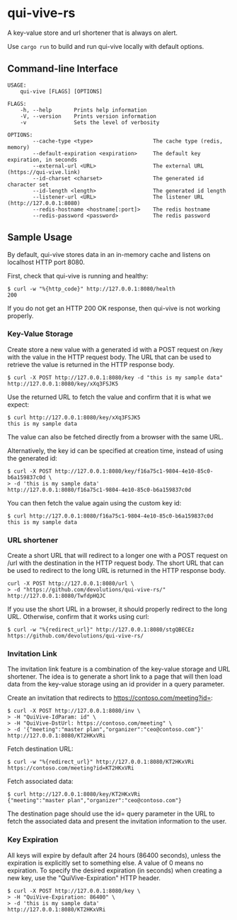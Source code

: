# qui-vive-rs

A key-value store and url shortener that is always on alert.

Use `cargo run` to build and run qui-vive locally with default options.

## Command-line Interface

```
USAGE:
    qui-vive [FLAGS] [OPTIONS]

FLAGS:
    -h, --help       Prints help information
    -V, --version    Prints version information
    -v               Sets the level of verbosity

OPTIONS:
        --cache-type <type>                   The cache type (redis, memory)
        --default-expiration <expiration>     The default key expiration, in seconds
        --external-url <URL>                  The external URL (https://qui-vive.link)
        --id-charset <charset>                The generated id character set
        --id-length <length>                  The generated id length
        --listener-url <URL>                  The listener URL (http://127.0.0.1:8080)
        --redis-hostname <hostname[:port]>    The redis hostname
        --redis-password <password>           The redis password
```

## Sample Usage

By default, qui-vive stores data in an in-memory cache and listens on localhost HTTP port 8080.

First, check that qui-vive is running and healthy:
```
$ curl -w "%{http_code}" http://127.0.0.1:8080/health
200
```

If you do not get an HTTP 200 OK response, then qui-vive is not working properly.

### Key-Value Storage

Create store a new value with a generated id with a POST request on /key with the value in the HTTP request body. The URL that can be used to retrieve the value is returned in the HTTP response body.
```
$ curl -X POST http://127.0.0.1:8080/key -d "this is my sample data"
http://127.0.0.1:8080/key/xXq3FSJK5
```

Use the returned URL to fetch the value and confirm that it is what we expect:
```
$ curl http://127.0.0.1:8080/key/xXq3FSJK5
this is my sample data
```

The value can also be fetched directly from a browser with the same URL.

Alternatively, the key id can be specified at creation time, instead of using the generated id:

```
$ curl -X POST http://127.0.0.1:8080/key/f16a75c1-9804-4e10-85c0-b6a159837c0d \
> -d 'this is my sample data'
http://127.0.0.1:8080/f16a75c1-9804-4e10-85c0-b6a159837c0d
```

You can then fetch the value again using the custom key id:

```
$ curl http://127.0.0.1:8080/f16a75c1-9804-4e10-85c0-b6a159837c0d
this is my sample data
```

### URL shortener

Create a short URL that will redirect to a longer one with a POST request on /url with the destination in the HTTP request body. The short URL that can be used to redirect to the long URL is returned in the HTTP response body.

```
curl -X POST http://127.0.0.1:8080/url \
> -d "https://github.com/devolutions/qui-vive-rs/"
http://127.0.0.1:8080/TwfdpHQJC
```

If you use the short URL in a browser, it should properly redirect to the long URL. Otherwise, confirm that it works using curl:

```
$ curl -w "%{redirect_url}" http://127.0.0.1:8080/stgQBECEz
https://github.com/devolutions/qui-vive-rs/
```

### Invitation Link

The invitation link feature is a combination of the key-value storage and URL shortener. The idea is to generate a short link to a page that will then load data from the key-value storage using an id provider in a query parameter.

Create an invitation that redirects to https://contoso.com/meeting?id=<qui-vive-id>:
```
$ curl -X POST http://127.0.0.1:8080/inv \
> -H "QuiVive-IdParam: id" \
> -H "QuiVive-DstUrl: https://contoso.com/meeting" \
> -d '{"meeting":"master plan","organizer":"ceo@contoso.com"}'
http://127.0.0.1:8080/KT2HKxVRi
```

Fetch destination URL:
```
$ curl -w "%{redirect_url}" http://127.0.0.1:8080/KT2HKxVRi
https://contoso.com/meeting?id=KT2HKxVRi
```

Fetch associated data:
```
$ curl http://127.0.0.1:8080/key/KT2HKxVRi
{"meeting":"master plan","organizer":"ceo@contoso.com"}
```

The destination page should use the id=<qui-vive-id> query parameter in the URL to fetch the associated data and present the invitation information to the user.

### Key Expiration

All keys will expire by default after 24 hours (86400 seconds), unless the expiration is explicitly set to something else. A value of 0 means no expiration. To specify the desired expiration (in seconds) when creating a new key, use the "QuiVive-Expiration" HTTP header.

```
$ curl -X POST http://127.0.0.1:8080/key \
> -H "QuiVive-Expiration: 86400" \
> -d 'this is my sample data'
http://127.0.0.1:8080/KT2HKxVRi
```
